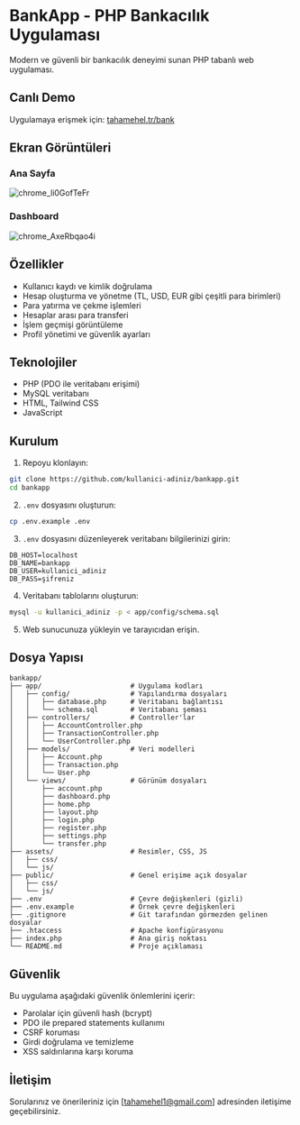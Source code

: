 # BankApp - PHP Bankacılık Uygulaması

Modern ve güvenli bir bankacılık deneyimi sunan PHP tabanlı web uygulaması.

## Canlı Demo

Uygulamaya erişmek için: [tahamehel.tr/bank](http://tahamehelçtr/bank)

## Ekran Görüntüleri

### Ana Sayfa
![chrome_li0GofTeFr](https://github.com/user-attachments/assets/3ee71a58-325f-48d1-886f-745dccaf1038)


### Dashboard
![chrome_AxeRbqao4i](https://github.com/user-attachments/assets/a82a4366-ea6e-4625-8063-5bf76f4118ba)


## Özellikler

- Kullanıcı kaydı ve kimlik doğrulama
- Hesap oluşturma ve yönetme (TL, USD, EUR gibi çeşitli para birimleri)
- Para yatırma ve çekme işlemleri
- Hesaplar arası para transferi
- İşlem geçmişi görüntüleme
- Profil yönetimi ve güvenlik ayarları

## Teknolojiler

- PHP (PDO ile veritabanı erişimi)
- MySQL veritabanı
- HTML, Tailwind CSS
- JavaScript

## Kurulum

1. Repoyu klonlayın:
```bash
git clone https://github.com/kullanici-adiniz/bankapp.git
cd bankapp
```

2. `.env` dosyasını oluşturun:
```bash
cp .env.example .env
```

3. `.env` dosyasını düzenleyerek veritabanı bilgilerinizi girin:
```
DB_HOST=localhost
DB_NAME=bankapp
DB_USER=kullanici_adiniz
DB_PASS=şifreniz
```

4. Veritabanı tablolarını oluşturun:
```bash
mysql -u kullanici_adiniz -p < app/config/schema.sql
```

5. Web sunucunuza yükleyin ve tarayıcıdan erişin.

## Dosya Yapısı

```
bankapp/
├── app/                      # Uygulama kodları
│   ├── config/               # Yapılandırma dosyaları
│   │   ├── database.php      # Veritabanı bağlantısı
│   │   └── schema.sql        # Veritabanı şeması
│   ├── controllers/          # Controller'lar
│   │   ├── AccountController.php
│   │   ├── TransactionController.php
│   │   └── UserController.php
│   ├── models/               # Veri modelleri
│   │   ├── Account.php
│   │   ├── Transaction.php
│   │   └── User.php
│   └── views/                # Görünüm dosyaları
│       ├── account.php
│       ├── dashboard.php
│       ├── home.php
│       ├── layout.php
│       ├── login.php
│       ├── register.php
│       ├── settings.php
│       └── transfer.php
├── assets/                   # Resimler, CSS, JS
│   ├── css/
│   └── js/
├── public/                   # Genel erişime açık dosyalar
│   ├── css/
│   └── js/
├── .env                      # Çevre değişkenleri (gizli)
├── .env.example              # Örnek çevre değişkenleri
├── .gitignore                # Git tarafından görmezden gelinen dosyalar
├── .htaccess                 # Apache konfigürasyonu
├── index.php                 # Ana giriş noktası
└── README.md                 # Proje açıklaması
```

## Güvenlik

Bu uygulama aşağıdaki güvenlik önlemlerini içerir:

- Parolalar için güvenli hash (bcrypt)
- PDO ile prepared statements kullanımı
- CSRF koruması
- Girdi doğrulama ve temizleme
- XSS saldırılarına karşı koruma


## İletişim

Sorularınız ve önerileriniz için [tahamehel1@gmail.com] adresinden iletişime geçebilirsiniz. 
